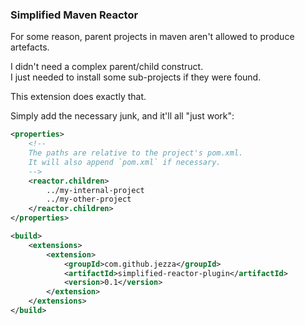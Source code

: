 
### Simplified Maven Reactor

For some reason, parent projects in maven aren't allowed to produce artefacts.

I didn't need a complex parent/child construct.  
I just needed to install some sub-projects if they were found.

This extension does exactly that.

Simply add the necessary junk, and it'll all "just work":

```xml
<properties>
    <!--
    The paths are relative to the project's pom.xml.
    It will also append `pom.xml` if necessary.
    -->
    <reactor.children>
        ../my-internal-project
        ../my-other-project
    </reactor.children>
</properties>

<build>
    <extensions>
        <extension>
            <groupId>com.github.jezza</groupId>
            <artifactId>simplified-reactor-plugin</artifactId>
            <version>0.1</version>
        </extension>
    </extensions>
</build>

```


